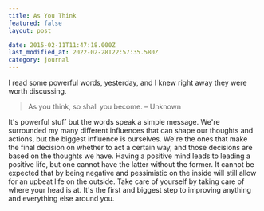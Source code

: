 ```yaml
---
title: As You Think
featured: false
layout: post

date: 2015-02-11T11:47:18.000Z
last_modified_at: 2022-02-28T22:57:35.580Z
category: journal
---
```


I read some powerful words, yesterday, and I knew right away they were worth discussing.

>  As you think, so shall you become.
> – Unknown

It's powerful stuff but the words speak a simple message. We're surrounded my many different influences that can shape our thoughts and actions, but the biggest influence is ourselves. We're the ones that make the final decision on whether to act a certain way, and those decisions are based on the thoughts we have. Having a positive mind leads to leading a positive life, but one cannot have the latter without the former. It cannot be expected that by being negative and pessimistic on the inside will still allow for an upbeat life on the outside. Take care of yourself by taking care of where your head is at. It's the first and biggest step to improving anything and everything else around you.

